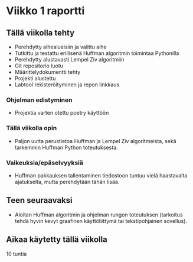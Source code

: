 # Viikko 1 raportti

## Tällä viikolla tehty

- Perehdytty aihealueisiin ja valittu aihe
- Tutkittu ja testattu erillisenä Huffman algoritmin toimintaa Pythonilla
- Perehdytty alustavasti Lempel Ziv algoritmiin
- Git repositorio luotu
- Määrittelydokumentti tehty
- Projekti alustettu
- Labtool rekisteröityminen ja repon linkkaus

### Ohjelman edistyminen

- Projektia varten otettu poetry käyttöön

### Tällä viikolla opin

- Paljon uutta perustietoa Huffman ja Lempel Ziv algoritmeista, sekä tarkemmin Huffman Python toteutuksesta.

### Vaikeuksia/epäselvyyksiä

- Huffman pakkauksen tallentaminen tiedostoon tuntuu vielä haastavalta ajatukselta, mutta perehdytään tähän lisää. 

## Teen seuraavaksi

- Aloitan Huffman algoritmin ja ohjelman rungon toteutuksen (tarkoitus tehdä hyvin kevyt graafinen käyttöliittymä tai tekstipohjainen sovellus).

## Aikaa käytetty tällä viikolla

10 tuntia

